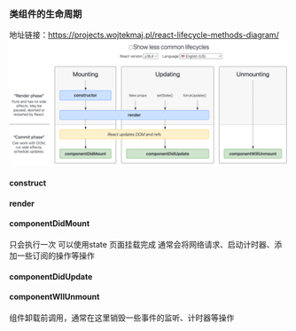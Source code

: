 ### 类组件的生命周期
地址链接：https://projects.wojtekmaj.pl/react-lifecycle-methods-diagram/
![lifecycle.png](lifecycle.png)

#### construct

#### render

#### componentDidMount
只会执行一次
可以使用state
页面挂载完成
通常会将网络请求、启动计时器、添加一些订阅的操作等操作

#### componentDidUpdate


#### componentWllUnmount
组件卸载前调用，通常在这里销毁一些事件的监听、计时器等操作
